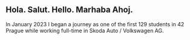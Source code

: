 <h2>Hola. Salut. Hello. Marhaba Ahoj.</h2>
<p>In January 2023 I began a journey as one of the first 129 students in 42 Prague while working full-time in Skoda Auto / Volkswagen AG.</p>
